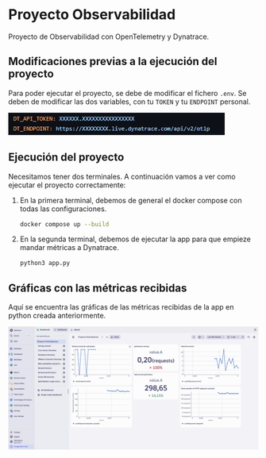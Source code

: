 # Proyecto Observabilidad

Proyecto de Observabilidad con OpenTelemetry y Dynatrace.

## Modificaciones previas a la ejecución del proyecto

Para poder ejecutar el proyecto, se debe de modificar el fichero ```.env```. Se deben de modificar las dos variables, con tu ```TOKEN``` y tu ```ENDPOINT``` personal.

![imagen](https://github.com/albmart2/proyecto-observabilidad/blob/main/capturas/CapturaEnv.jpg)

## Ejecución del proyecto

Necesitamos tener dos terminales. A continuación vamos a ver como ejecutar el proyecto correctamente:

1. En la primera terminal, debemos de general el docker compose con todas las configuraciones.

	```bash
	docker compose up --build
	```

2. En la segunda terminal, debemos de ejecutar la app para que empieze mandar métricas a Dynatrace.

	```bash
	python3 app.py
	```

## Gráficas con las métricas recibidas

Aquí se encuentra las gráficas de las métricas recibidas de la app en python creada anteriormente.

![imagen](https://github.com/albmart2/proyecto-observabilidad/blob/main/CapturasGraficas/Dynatrace.jpg)
